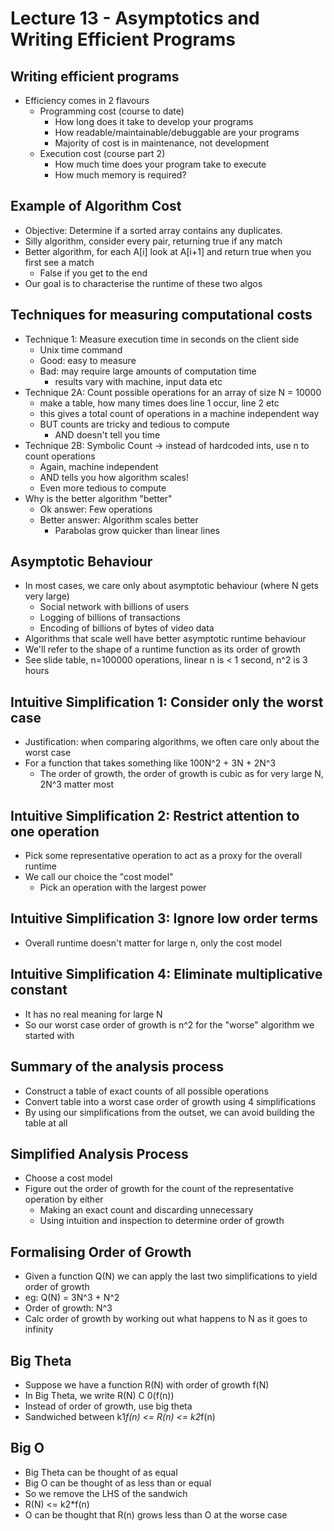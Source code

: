 # Lecture 13 - Asymptotics and Writing Efficient Programs
## Writing efficient programs
- Efficiency comes in 2 flavours
  - Programming cost (course to date)
    - How long does it take to develop your programs
    - How readable/maintainable/debuggable are your programs
    - Majority of cost is in maintenance, not development
  - Execution cost (course part 2)
    - How much time does your program take to execute
    - How much memory is required?

## Example of Algorithm Cost
- Objective: Determine if a sorted array contains any duplicates.
- Silly algorithm, consider every pair, returning true if any match
- Better algorithm, for each A[i] look at A[i+1] and return true when you first see a match
  - False if you get to the end
- Our goal is to characterise the runtime of these two algos

## Techniques for measuring computational costs
- Technique 1: Measure execution time in seconds on the client side
  - Unix time command
  - Good: easy to measure
  - Bad: may require large amounts of computation time
    - results vary with machine, input data etc
- Technique 2A: Count possible operations for an array of size N = 10000
  - make a table, how many times does line 1 occur, line 2 etc
  - this gives a total count of operations in a machine independent way
  - BUT counts are tricky and tedious to compute
    - AND doesn't tell you time
- Technique 2B: Symbolic Count -> instead of hardcoded ints, use n to count operations
  - Again, machine independent 
  - AND tells you how algorithm scales!
  - Even more tedious to compute
- Why is the better algorithm "better"
  - Ok answer: Few operations
  - Better answer: Algorithm scales better
    - Parabolas grow quicker than linear lines

## Asymptotic Behaviour
- In most cases, we care only about asymptotic behaviour (where N gets very large)
  - Social network with billions of users
  - Logging of billions of transactions
  - Encoding of billions of bytes of video data
- Algorithms that scale well have better asymptotic runtime behaviour
- We'll refer to the shape of a runtime function as its order of growth
- See slide table, n=100000 operations, linear n is < 1 second, n^2 is 3 hours

## Intuitive Simplification 1: Consider only the worst case
- Justification: when comparing algorithms, we often care only about the worst case
- For a function that takes something like 100N^2 + 3N + 2N^3
  - The order of growth, the order of growth is cubic as for very large N, 2N^3 matter most

## Intuitive Simplification 2: Restrict attention to one operation
- Pick some representative operation to act as a proxy for the overall runtime
- We call our choice the "cost model"
  - Pick an operation with the largest power

## Intuitive Simplification 3: Ignore low order terms
- Overall runtime doesn't matter for large n, only the cost model

## Intuitive Simplification 4: Eliminate multiplicative constant
- It has no real meaning for large N
- So our worst case order of growth is n^2 for the "worse" algorithm we started with

## Summary of the analysis process
- Construct a table of exact counts of all possible operations
- Convert table into a worst case order of growth using 4 simplifications
- By using our simplifications from the outset, we can avoid building the table at all

## Simplified Analysis Process
- Choose a cost model
- Figure out the order of growth for the count of the representative operation by either
  - Making an exact count and discarding unnecessary
  - Using intuition and inspection to determine order of growth

## Formalising Order of Growth
- Given a function Q(N) we can apply the last two simplifications to yield order of growth
- eg: Q(N) = 3N^3 + N^2
- Order of growth: N^3
- Calc order of growth by working out what happens to N as it goes to infinity

## Big Theta
- Suppose we have a function R(N) with order of growth f(N)
- In Big Theta, we write R(N) C 0(f(n))
- Instead of order of growth, use big theta
- Sandwiched between k1*f(n) <= R(n) <= k2*f(n)

## Big O
- Big Theta can be thought of as equal
- Big O can be thought of as less than or equal
- So we remove the LHS of the sandwich
- R(N) <= k2*f(n)
- O can be thought that R(n) grows less than O at the worse case
